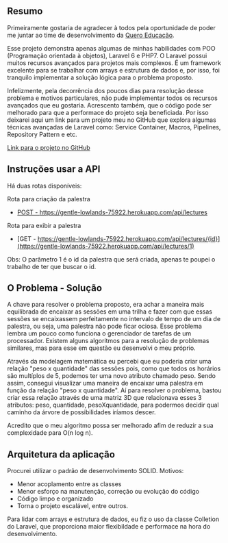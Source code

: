## Resumo
Primeiramente gostaria de agradecer à todos pela oportunidade de poder me juntar ao time de desenvolvimento da <a href="https://quero.education/">Quero Educação</a>.

Esse projeto demonstra apenas algumas de minhas habilidades com POO (Programação orientada à objetos), Laravel 6 e PHP7. O Laravel possui muitos recursos avançados para projetos mais complexos. É um framework excelente para se trabalhar com arrays e estrutura de dados e, por isso, foi tranquilo implementar a solução lógica para o problema proposto. 

Infelizmente, pela decorrência dos poucos dias para resolução desse problema e motivos particulares, não pude implementar todos os recursos avançados que eu gostaria. Acrescento também, que o código pode ser melhorado para que a performace do projeto seja beneficiada. Por isso deixarei aqui um link para um projeto meu no GitHub que explora algumas técnicas avançadas de Laravel como: Service Container, Macros, Pipelines, Repository Pattern e etc.

<a href="https://github.com/Pedr0visk/Laravel-Advanced-6">Link para o projeto no GitHub</a>

## Instruções usar a API

Há duas rotas disponíveis:

Rota para criação da palestra
- [POST - https://gentle-lowlands-75922.herokuapp.com/api/lectures ](https://gentle-lowlands-75922.herokuapp.com/api/lectures)

Rota para exibir a palestra
- [GET - https://gentle-lowlands-75922.herokuapp.com/api/lectures/{id}](https://gentle-lowlands-75922.herokuapp.com/api/lectures/1)

Obs: O parâmetro 1 é o id da palestra que será criada, apenas te poupei o trabalho de ter que buscar o id.


## O Problema - Solução

A chave para resolver o problema proposto, era achar a maneira mais equilibrada de encaixar as sessões em uma trilha e fazer com que essas sessões se encaixassem perfeitamente no intervalo de tempo de um dia de palestra, ou seja, uma palestra não pode ficar ociosa. Esse problema lembra um pouco como funciona o gerenciador de tarefas de um processador. Existem alguns algoritmos para a resolução de problemas similares, mas para esse em questão eu desenvolvi o meu próprio.

Através da modelagem matemática eu percebi que eu poderia criar uma relação "peso x quantidade" das sessões pois, como que todos os horários são multíplos de 5, podemos ter uma novo atributo chamado peso.
Sendo assim, consegui visualizar uma maneira de encaixar uma palestra em função da relação "peso x quantidade". Aí para resolver o problema, bastou criar essa relação através de uma matriz 3D que relacionava esses 3 atributos: peso, quantidade, pesoXquantidade, para podermos decidir qual caminho da árvore de possibilidades iríamos descer.

Acredito que o meu algoritmo possa ser melhorado afim de reduzir a sua complexidade para O(n log n).

## Arquitetura da aplicação
Procurei utilizar o padrão de desenvolvimento SOLID. 
Motivos:
- Menor acoplamento entre as classes
- Menor esforço na manutenção, correção ou evolução do código
- Código limpo e organizado
- Torna o projeto escalável, entre outros.

Para lidar com arrays e estrutura de dados, eu fiz o uso da classe Colletion do Laravel, que proporciona maior flexibildade e performace na hora do desenvolvimento.


